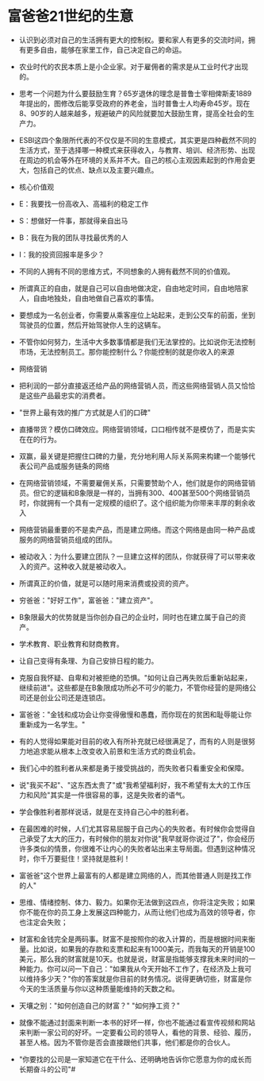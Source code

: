 # **富爸爸21世纪的生意**

-   认识到必须对自己的生活拥有更大的控制权。要和家人有更多的交流时间，拥有更多自由，能够在家里工作，自己决定自己的命运。
-   农业时代的农民本质上是小企业家。对于雇佣者的需求是从工业时代才出现的。
-   思考一个问题为什么要鼓励生育？65岁退休的理念是普鲁士宰相俾斯麦1889年提出的，图修改后能享受政府的养老金，当时普鲁士人均寿命45岁。现在8、90岁的人越来越多，规避破产的风险就要加大鼓励生育，提高全社会的生产力。
-   ESBI这四个象限所代表的不仅仅是不同的生意模式，其实更是四种截然不同的生活方式，至于选择哪一种模式来获得收入，与教育、培训、经济形势、出现在周边的机会等外在环境的关系并不大。自己的核心主观因素起到的作用会更大，包括自己的优点、缺点以及主要兴趣点。
-   核心价值观

-   E：我要找一份高收入、高福利的稳定工作
-   S：想做好一件事，那就得亲自出马
-   B：我在为我的团队寻找最优秀的人
-   I：我的投资回报率是多少？

-   不同的人拥有不同的思维方式，不同想象的人拥有截然不同的价值观。
-   所谓真正的自由，就是自己可以自由地做决定，自由地定时间，自由地陪家人，自由地独处，自由地做自己喜欢的事情。
-   要想成为一名创业者，你需要从乘客座位上站起来，走到公交车的前面，坐到驾驶员的位置，然后开始驾驶你人生的这辆车。
-   不管你如何努力，生活中大多数事情都是我们无法掌控的。比如说你无法控制市场，无法控制员工。那你能控制什么？你能控制的就是你收入的来源
-   网络营销

-   把利润的一部分直接返还给产品的网络营销人员，而这些网络营销人员又恰恰是这些产品最忠实的消费者。
-   "世界上最有效的推广方式就是人们的口碑"
-   直播带货？模仿口碑效应。网络营销领域，口口相传就不是模仿了，而是实实在在的行为。
-   双赢，最关键是把握住口碑的力量，充分地利用人际关系网来构建一个能够代表公司产品或服务链条的网络
-   在网络营销领域，不需要雇佣关系，只需要赞助个人，他们就是你的网络营销员。但它的逻辑和B象限是一样的，当拥有300、400甚至500个网络营销员时，你就拥有一个具有一定规模的组织了。这个组织能为你带来丰厚的剩余收入
-   网络营销最重要的不是卖产品，而是建立网络。而这个网络是由同一种产品或服务的网络营销员组成的团队。
-   被动收入：为什么要建立团队？一旦建立这样的团队，你就获得了可以带来收入的资产。这种收入就是被动收入。

-   所谓真正的价值，就是可以随时用来消费或投资的资产。
-   穷爸爸："好好工作"，富爸爸："建立资产"。
-   B象限最大的优势就是当你创办自己的企业时，同时也在建立属于自己的资产。
-   学术教育、职业教育和财商教育。
-   让自己变得有条理、为自己安排日程的能力。
-   克服自我怀疑、自卑和对被拒绝的恐惧。"如何让自己再失败后重新站起来，继续前进"。这些都是在B象限成功所必不可少的能力，不管你经营的是网络公司还是创业公司还是连锁店。
-   富爸爸："金钱和成功会让你变得傲慢和愚蠢，而你现在的贫困和耻辱能让你重新成为一名学生。"
-   有的人觉得如果能对目前的收入有所补充就已经很满足了，而有的人则是很努力地追求能从根本上改变收入前景和生活方式的商业机会。
-   我们心中的胜利者从来都是勇于接受挑战的，而失败者只看重安全和保障。
-   说"我买不起"、"这东西太贵了"或"我希望福利好，我不希望有太大的工作压力和风险"其实是一件很容易的事，这是失败者的语气。
-   学会像胜利者那样说话，就是在支持自己心中的胜利者。
-   在最困难的时候，人们尤其容易屈服于自己内心的失败者。有时候你会觉得自己承受了太大的压力，有时候你的朋友对你说"我早就哥你说过了"，你会经历许多类似的情景，你很难不让内心的失败者站出来主导局面。但遇到这种情况时，你千万要挺住！坚持就是胜利！
-   富爸爸"这个世界上最富有的人都是建立网络的人，而其他普通人则是找工作的人"
-   思维、情绪控制、体力、毅力。如果你无法做到这四点，你将注定失败；如果你不能在你的员工身上发展这四种能力，从而让他们也成为高效的领导者，你也注定会失败；
-   财富和金钱完全是两码事。财富不是按照你的收入计算的，而是根据时间来衡量。比如说，如果我的存款和支票和起来有1000美元，而我每天的开销是100美元，那么我的财富就是10天。也就是说，财富是指能够支撑我未来时间的一种能力。你可以问一下自己："如果我从今天开始不工作了，在经济及上我可以维持多少天？"你的答案就是你目前的财务情况。说得更确切些，财富是你今天的生活质量与你以这种质量能维持的天数之和。
-   天壤之别："如何创造自己的财富？" "如何挣工资？"
-   就像不能通过封面来判断一本书的好坏一样，你也不能通过看宣传视频和网站来判断一家公司的好坏。一定要看公司的领导人，看他的背景、经验、履历，甚至人格。因为不管你是否会直接跟他们共事，他们都是你的合伙人。
-   "你要找的公司是一家知道它在干什么、还明确地告诉你它愿意为你的成长而长期奋斗的公司"#